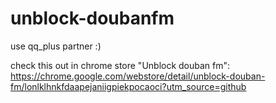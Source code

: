 unblock-doubanfm
================

use qq_plus partner  :)


check this out in chrome store "Unblock douban fm": https://chrome.google.com/webstore/detail/unblock-douban-fm/lonlklhnkfdaapejaniigpiekpocaoci?utm_source=github


